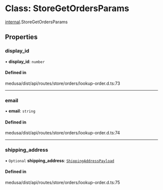 # Class: StoreGetOrdersParams

[internal](../modules/internal-41.md).StoreGetOrdersParams

## Properties

### display\_id

• **display\_id**: `number`

#### Defined in

medusa/dist/api/routes/store/orders/lookup-order.d.ts:73

___

### email

• **email**: `string`

#### Defined in

medusa/dist/api/routes/store/orders/lookup-order.d.ts:74

___

### shipping\_address

• `Optional` **shipping\_address**: [`ShippingAddressPayload`](internal-41.ShippingAddressPayload.md)

#### Defined in

medusa/dist/api/routes/store/orders/lookup-order.d.ts:75
